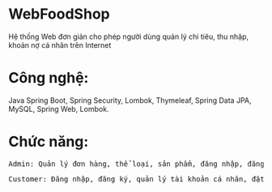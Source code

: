 ﻿# WebFoodShop
Hệ thống Web đơn giản cho phép người dùng quản lý chi tiêu, thu nhập, khoản nợ cá nhân trên Internet
# Công nghệ:
Java Spring Boot, Spring Security, Lombok, Thymeleaf, Spring Data JPA, MySQL, Spring Web, Lombok.
# Chức năng:
<pre>Admin: Quản lý đơn hàng, thể loại, sản phẩm, đăng nhập, đăng ký
<pre>Customer: Đăng nhập, đăng ký, quản lý tài khoản cá nhân, đặt hàng, thêm hàng vào giỏ, quản lý giỏ hàng, xem hàng, xem đơn hàng đã đặt
